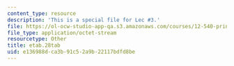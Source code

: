```yaml
---
content_type: resource
description: 'This is a special file for Lec #3.'
file: https://ol-ocw-studio-app-qa.s3.amazonaws.com/courses/12-540-principles-of-the-global-positioning-system-spring-2012/e136988dca3b91c52a9b22117bdfd8be_etab.28tab
file_type: application/octet-stream
resourcetype: Other
title: etab.28tab
uid: e136988d-ca3b-91c5-2a9b-22117bdfd8be
---
```

